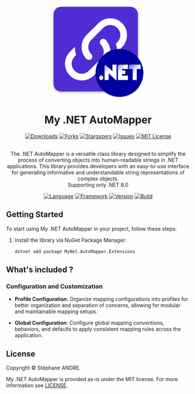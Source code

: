 <div id="top"></div>

<!-- PROJECT INFO -->
<br />
<div align="center">
  <a href="https://github.com/sandre58/MyNetAutoMapper">
    <img src="images/logo.png" width="256" height="256">
  </a>

<h1 align="center">My .NET AutoMapper</h1>

[![Downloads][downloads-shield]][downloads-url]
[![Forks][forks-shield]][forks-url]
[![Stargazers][stars-shield]][stars-url]
[![Issues][issues-shield]][issues-url]
[![MIT License][license-shield]][license-url]

  <p align="center">
    <br />
    The .NET AutoMapper is a versatile class library designed to simplify the process of converting objects into human-readable strings in .NET applications. This library provides developers with an easy-to-use interface for generating informative and understandable string representations of complex objects.
    <br />
    Supporting only .NET 8.0
  </p>

[![Language][language-shield]][language-url]
[![Framework][framework-shield]][framework-url]
[![Version][version-shield]][version-url]
[![Build][build-shield]][build-url]

</div>

## Getting Started

To start using My .NET AutoMapper in your project, follow these steps:

1. Install the library via NuGet Package Manager:
   ```bash
   dotnet add package MyNet.AutoMapper.Extensions

## What's included ?

### Configuration and Customization

- **Profile Configuration**: Organize mapping configurations into profiles for better organization and separation of concerns, allowing for modular and maintainable mapping setups.

- **Global Configuration**: Configure global mapping conventions, behaviors, and defaults to apply consistent mapping rules across the application.

## License

Copyright © Stéphane ANDRE.

My .NET AutoMapper is provided as-is under the MIT license. For more information see [LICENSE](./LICENSE).

<!-- MARKDOWN LINKS & IMAGES -->
<!-- https://www.markdownguide.org/basic-syntax/#reference-style-links -->
[language-shield]: https://img.shields.io/github/languages/top/sandre58/MyNetAutoMapper
[language-url]: https://github.com/sandre58/MyNetAutoMapper
[forks-shield]: https://img.shields.io/github/forks/sandre58/MyNetAutoMapper?style=for-the-badge
[forks-url]: https://github.com/sandre58/MyNetAutoMapper/network/members
[stars-shield]: https://img.shields.io/github/stars/sandre58/MyNetAutoMapper?style=for-the-badge
[stars-url]: https://github.com/sandre58/MyNetAutoMapper/stargazers
[issues-shield]: https://img.shields.io/github/issues/sandre58/MyNetAutoMapper?style=for-the-badge
[issues-url]: https://github.com/sandre58/MyNetAutoMapper/issues
[license-shield]: https://img.shields.io/github/license/sandre58/MyNetAutoMapper?style=for-the-badge
[license-url]: https://github.com/sandre58/MyNetAutoMapper/blob/main/LICENSE
[build-shield]: https://img.shields.io/github/actions/workflow/status/sandre58/MyNetAutoMapper/ci.yml?logo=github&label=CI
[build-url]: https://github.com/sandre58/MyNetAutoMapper/actions
[downloads-shield]: https://img.shields.io/github/downloads/sandre58/MyNetAutoMapper/total?style=for-the-badge
[downloads-url]: https://github.com/sandre58/MyNetAutoMapper/releases
[framework-shield]: https://img.shields.io/badge/.NET-8.0-purple
[framework-url]: https://github.com/sandre58/MyNetAutoMapper/tree/main/src/MyNet.AutoMapper.Extensions
[version-shield]: https://img.shields.io/nuget/v/MyNet.AutoMapper.Extensions
[version-url]: https://www.nuget.org/packages/MyNet.AutoMapper.Extensions